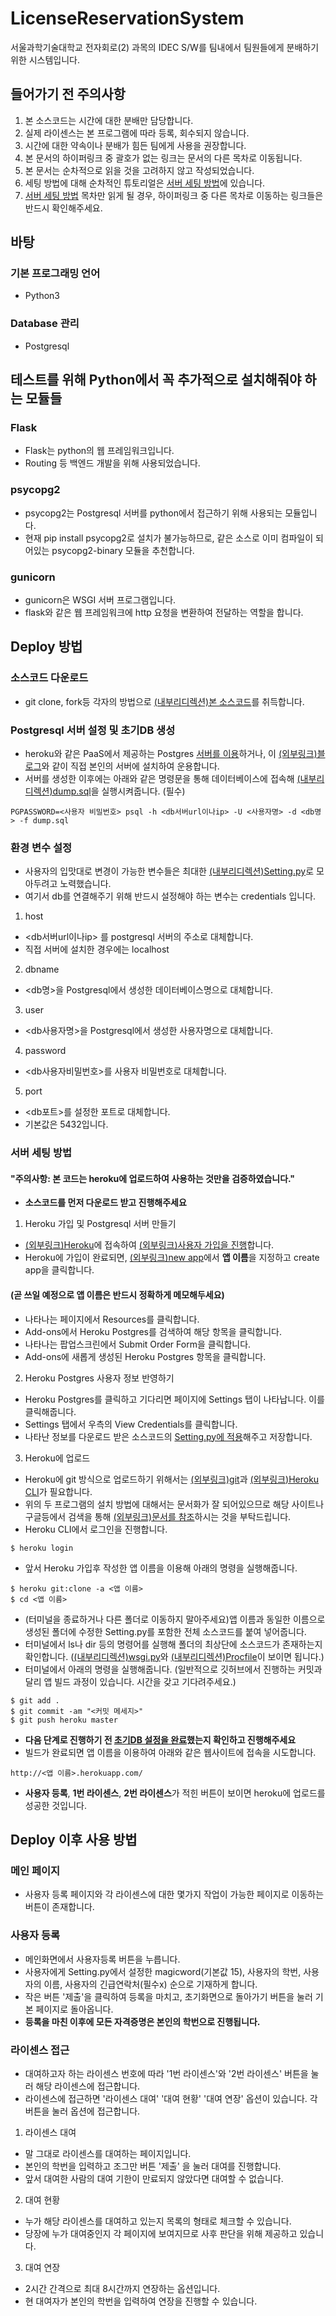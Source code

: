 # LicenseReservationSystem
서울과학기술대학교 전자회로(2) 과목의 IDEC S/W를 팀내에서 팀원들에게 분배하기 위한 시스템입니다.

## 들어가기 전 주의사항
1. 본 소스코드는 시간에 대한 분배만 담당합니다.
2. 실제 라이센스는 본 프로그램에 따라 등록, 회수되지 않습니다.
3. 시간에 대한 약속이나 분배가 힘든 팀에게 사용을 권장합니다.
4. 본 문서의 하이퍼링크 중 괄호가 없는 링크는 문서의 다른 목차로 이동됩니다.
5. 본 문서는 순차적으로 읽을 것을 고려하지 않고 작성되었습니다. 
6. 세팅 방법에 대해 순차적인 튜토리얼은 [서버 세팅 방법](#서버-세팅-방법)에 있습니다.
7. [서버 세팅 방법](#서버-세팅-방법) 목차만 읽게 될 경우, 하이퍼링크 중 다른 목차로 이동하는 링크들은 반드시 확인해주세요.
## 바탕
### 기본 프로그래밍 언어
* Python3 
### Database 관리
* Postgresql

## 테스트를 위해 Python에서 꼭 추가적으로 설치해줘야 하는 모듈들
### Flask
* Flask는 python의 웹 프레임워크입니다.
* Routing 등 백엔드 개발을 위해 사용되었습니다.
### psycopg2 
* psycopg2는 Postgresql 서버를 python에서 접근하기 위해 사용되는 모듈입니다.
* 현재 pip install psycopg2로 설치가 불가능하므로, 같은 소스로 이미 컴파일이 되어있는 psycopg2-binary 모듈을 추천합니다.
### gunicorn
* gunicorn은 WSGI 서버 프로그램입니다.
* flask와 같은 웹 프레임워크에 http 요청을 변환하여 전달하는 역할을 합니다.
## Deploy 방법
### 소스코드 다운로드
* git clone, fork등 각자의 방법으로 [(내부리디렉션)본 소스코드](https://github.com/emshdev/LicenseReservationSystem)를 취득합니다.
### Postgresql 서버 설정 및 초기DB 생성
* heroku와 같은 PaaS에서 제공하는 Postgres [서버를 이용](#서버-세팅-방법)하거나, 이 [(외부링크)블로그](https://valuefactory.tistory.com/491)와 같이 직접 본인의 서버에 설치하여 운용합니다.
* 서버를 생성한 이후에는 아래와 같은 명령문을 통해 데이터베이스에 접속해 [(내부리디렉션)dump.sql](https://github.com/emshdev/LicenseReservationSystem/blob/main/dump.sql)을 실행시켜줍니다. (필수)
```
PGPASSWORD=<사용자 비밀번호> psql -h <db서버url이나ip> -U <사용자명> -d <db명> -f dump.sql
```
### 환경 변수 설정
* 사용자의 입맛대로 변경이 가능한 변수들은 최대한 [(내부리디렉션)Setting.py](https://github.com/emshdev/LicenseReservationSystem/blob/main/Setting.py)로 모아두려고 노력했습니다.
* 여기서 db를 연결해주기 위해 반드시 설정해야 하는 변수는 credentials 입니다.
1. host
* <db서버url이나ip> 를 postgresql 서버의 주소로 대체합니다.
* 직접 서버에 설치한 경우에는 localhost 
2. dbname
* <db명>을 Postgresql에서 생성한 데이터베이스명으로 대체합니다.
3. user
* <db사용자명>을 Postgresql에서 생성한 사용자명으로 대체합니다. 
4. password
* <db사용자비밀번호>를 사용자 비밀번호로 대체합니다. 
5. port
* <db포트>를 설정한 포트로 대체합니다.
* 기본값은 5432입니다.
### 서버 세팅 방법
#### "주의사항: 본 코드는 heroku에 업로드하여 사용하는 것만을 검증하였습니다."
* **소스코드를 먼저 다운로드 받고 진행해주세요**
1. Heroku 가입 및 Postgresql 서버 만들기
* [(외부링크)Heroku](https://www.heroku.com)에 접속하여 [(외부링크)사용자 가입을 진행](https://programming4myself.tistory.com/5)합니다.
* Heroku에 가입이 완료되면, [(외부링크)new app](https://dashboard.heroku.com/new-app)에서 **앱 이름**을 지정하고 create app을 클릭합니다. 
#### (곧 쓰일 예정으로 앱 이름은 반드시 정확하게 메모해두세요)
* 나타나는 페이지에서 Resources를 클릭합니다.
* Add-ons에서 Heroku Postgres를 검색하여 해당 항목을 클릭합니다.
* 나타나는 팝업스크린에서 Submit Order Form을 클릭합니다.
* Add-ons에 새롭게 생성된 Heroku Postgres 항목을 클릭합니다.
2. Heroku Postgres 사용자 정보 반영하기
* Heroku Postgres를 클릭하고 기다리면 페이지에 Settings 탭이 나타납니다. 이를 클릭해줍니다.
* Settings 탭에서 우측의 View Credentials를 클릭합니다.
* 나타난 정보를 다운로드 받은 소스코드의 [Setting.py에 적용](#환경-변수-설정)해주고 저장합니다.
3. Heroku에 업로드
* Heroku에 git 방식으로 업로드하기 위해서는 [(외부링크)git](https://git-scm.com/)과 [(외부링크)Heroku CLI](https://devcenter.heroku.com/articles/heroku-cli)가 필요합니다.
* 위의 두 프로그램의 설치 방법에 대해서는 문서화가 잘 되어있으므로 해당 사이트나 구글등에서 검색을 통해 [(외부링크)문서를 참조](https://programming4myself.tistory.com/5)하시는 것을 부탁드립니다.
* Heroku CLI에서 로그인을 진행합니다.
```
$ heroku login
```
* 앞서 Heroku 가입후 작성한 앱 이름을 이용해 아래의 명령을 실행해줍니다.
```
$ heroku git:clone -a <앱 이름>
$ cd <앱 이름>
```
* (터미널을 종료하거나 다른 폴더로 이동하지 말아주세요)앱 이름과 동일한 이름으로 생성된 폴더에 수정한 Setting.py를 포함한 전체 소스코드를 붙여 넣어줍니다. 
* 터미널에서 ls나 dir 등의 명령어를 실행해 폴더의 최상단에 소스코드가 존재하는지 확인합니다. ([(내부리디렉션)wsgi.py](https://github.com/emshdev/LicenseReservationSystem/blob/main/wsgi.py)와 [(내부리디렉션)Procfile](https://github.com/emshdev/LicenseReservationSystem/blob/main/Procfile)이 보이면 됩니다.)
* 터미널에서 아래의 명령을 실행해줍니다. (일반적으로 깃허브에서 진행하는 커밋과 달리 앱 빌드 과정이 있습니다. 시간을 갖고 기다려주세요.)
```
$ git add .
$ git commit -am "<커밋 메세지>"
$ git push heroku master
```
* **다음 단계로 진행하기 전 [초기DB 설정을 완료](#postgresql-서버-설정-및-초기db-생성)했는지 확인하고 진행해주세요**
* 빌드가 완료되면 앱 이름을 이용하여 아래와 같은 웹사이트에 접속을 시도합니다.
```
http://<앱 이름>.herokuapp.com/
```
* **사용자 등록**, **1번 라이센스**, **2번 라이센스**가 적힌 버튼이 보이면 heroku에 업로드를 성공한 것입니다.
## Deploy 이후 사용 방법
### 메인 페이지 
* 사용자 등록 페이지와 각 라이센스에 대한 몇가지 작업이 가능한 페이지로 이동하는 버튼이 존재합니다.
### 사용자 등록
* 메인화면에서 사용자등록 버튼을 누릅니다.
* 사용자에게 Setting.py에서 설정한 magicword(기본값 15), 사용자의 학번, 사용자의 이름, 사용자의 긴급연락처(필수x) 순으로 기재하게 합니다. 
* 작은 버튼 '제출'을 클릭하여 등록을 마치고, 초기화면으로 돌아가기 버튼을 눌러 기본 페이지로 돌아옵니다.
* **등록을 마친 이후에 모든 자격증명은 본인의 학번으로 진행됩니다.**
### 라이센스 접근
* 대여하고자 하는 라이센스 번호에 따라 '1번 라이센스'와 '2번 라이센스' 버튼을 눌러 해당 라이센스에 접근합니다.
* 라이센스에 접근하면 '라이센스 대여' '대여 현황' '대여 연장' 옵션이 있습니다. 각 버튼을 눌러 옵션에 접근합니다.
1. 라이센스 대여
* 말 그대로 라이센스를 대여하는 페이지입니다. 
* 본인의 학번을 입력하고 조그만 버튼 '제출' 을 눌러 대여를 진행합니다. 
* 앞서 대여한 사람의 대여 기한이 만료되지 않았다면 대여할 수 없습니다.
2. 대여 현황
* 누가 해당 라이센스를 대여하고 있는지 목록의 형태로 체크할 수 있습니다. 
* 당장에 누가 대여중인지 각 페이지에 보여지므로 사후 판단을 위해 제공하고 있습니다.
3. 대여 연장
* 2시간 간격으로 최대 8시간까지 연장하는 옵션입니다. 
* 현 대여자가 본인의 학번을 입력하여 연장을 진행할 수 있습니다.
